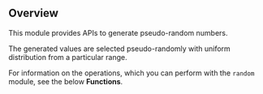 ## Overview

This module provides APIs to generate pseudo-random numbers.

The generated values are selected pseudo-randomly with uniform distribution from a particular range.

For information on the operations, which you can perform with the `random` module, see the below **Functions**.

